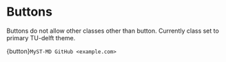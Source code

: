 # Buttons

Buttons do not allow other classes other than button.
Currently class set to primary TU-delft theme. 

{button}`MyST-MD GitHub <example.com>`
